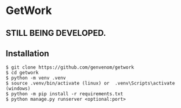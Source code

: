 # GetWork

## STILL BEING DEVELOPED.

## Installation

```
$ git clone https://github.com/genvenom/getwork
$ cd getwork
$ python -m venv .venv
$ source .venv/bin/activate (linux) or  .venv\Scripts\activate (windows)
$ python -m pip install -r requirements.txt
$ python manage.py runserver <optional:port>
```
